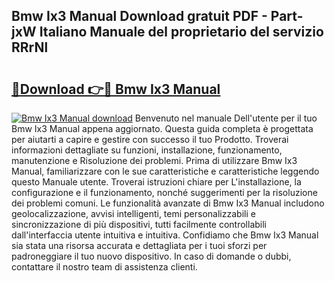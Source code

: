 ## Bmw Ix3 Manual Download gratuit PDF - Part-jxW Italiano Manuale del proprietario del servizio RRrNl

# <h2><a href="http://dfb0kl.blite.top/?on=Bmw+Ix3+Manual">🔗Download 👉🔴 Bmw Ix3 Manual</a></h2>

[![Bmw Ix3 Manual download](https://i.imgur.com/lujVjoI.png)](http://dfb0kl.blite.top/?on=Bmw+Ix3+Manual)
Benvenuto nel manuale Dell'utente per il tuo Bmw Ix3 Manual appena aggiornato. Questa guida completa è progettata per aiutarti a capire e gestire con successo il tuo Prodotto. Troverai informazioni dettagliate su funzioni, installazione, funzionamento, manutenzione e Risoluzione dei problemi. Prima di utilizzare Bmw Ix3 Manual, familiarizzare con le sue caratteristiche e caratteristiche leggendo questo Manuale utente. Troverai istruzioni chiare per L'installazione, la configurazione e il funzionamento, nonché suggerimenti per la risoluzione dei problemi comuni. Le funzionalità avanzate di Bmw Ix3 Manual includono geolocalizzazione, avvisi intelligenti, temi personalizzabili e sincronizzazione di più dispositivi, tutti facilmente controllabili dall'interfaccia utente intuitiva e intuitiva. Confidiamo che Bmw Ix3 Manual sia stata una risorsa accurata e dettagliata per i tuoi sforzi per padroneggiare il tuo nuovo dispositivo. In caso di domande o dubbi, contattare il nostro team di assistenza clienti.
